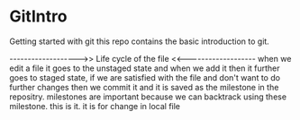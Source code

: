 # GitIntro
Getting started with git 
this repo contains the basic introduction to git.

------------------->> Life cycle of the file <<-------------------
when we edit a file it goes to the unstaged state and when we add it then it further goes to staged state, if we are satisfied with the file and don't want to do further changes then we commit it and it is saved as the milestone in the repositry.
milestones are important because we can backtrack using these milestone.
this is it.
it is for change in local file
